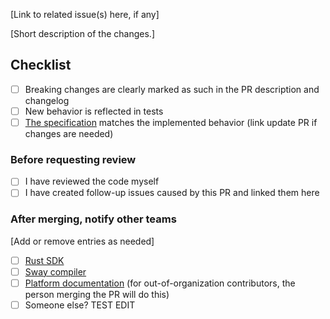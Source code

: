 [Link to related issue(s) here, if any]

[Short description of the changes.]

## Checklist
- [ ] Breaking changes are clearly marked as such in the PR description and changelog
- [ ] New behavior is reflected in tests
- [ ] [The specification](https://github.com/FuelLabs/fuel-specs/) matches the implemented behavior (link update PR if changes are needed)

### Before requesting review
- [ ] I have reviewed the code myself
- [ ] I have created follow-up issues caused by this PR and linked them here

### After merging, notify other teams

[Add or remove entries as needed]

- [ ] [Rust SDK](https://github.com/FuelLabs/fuels-rs/)
- [ ] [Sway compiler](https://github.com/FuelLabs/sway/)
- [ ] [Platform documentation](https://github.com/FuelLabs/devrel-requests/issues/new?assignees=&labels=new+request&projects=&template=NEW-REQUEST.yml&title=%5BRequest%5D%3A+) (for out-of-organization contributors, the person merging the PR will do this)
- [ ] Someone else?
TEST EDIT
